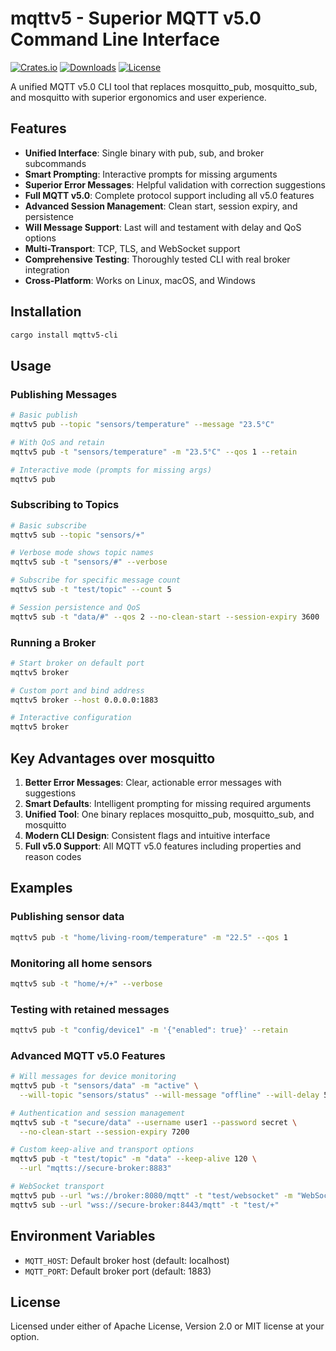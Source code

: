 # mqttv5 - Superior MQTT v5.0 Command Line Interface

[![Crates.io](https://img.shields.io/crates/v/mqttv5-cli.svg)](https://crates.io/crates/mqttv5-cli)
[![Downloads](https://img.shields.io/crates/d/mqttv5-cli.svg)](https://crates.io/crates/mqttv5-cli)
[![License](https://img.shields.io/badge/license-MIT%20OR%20Apache--2.0-blue.svg)](https://github.com/fabriciobracht/mqtt-lib#license)

A unified MQTT v5.0 CLI tool that replaces mosquitto_pub, mosquitto_sub, and mosquitto with superior ergonomics and user experience.

## Features

- **Unified Interface**: Single binary with pub, sub, and broker subcommands
- **Smart Prompting**: Interactive prompts for missing arguments
- **Superior Error Messages**: Helpful validation with correction suggestions
- **Full MQTT v5.0**: Complete protocol support including all v5.0 features
- **Advanced Session Management**: Clean start, session expiry, and persistence
- **Will Message Support**: Last will and testament with delay and QoS options
- **Multi-Transport**: TCP, TLS, and WebSocket support
- **Comprehensive Testing**: Thoroughly tested CLI with real broker integration
- **Cross-Platform**: Works on Linux, macOS, and Windows

## Installation

```bash
cargo install mqttv5-cli
```

## Usage

### Publishing Messages

```bash
# Basic publish
mqttv5 pub --topic "sensors/temperature" --message "23.5°C"

# With QoS and retain
mqttv5 pub -t "sensors/temperature" -m "23.5°C" --qos 1 --retain

# Interactive mode (prompts for missing args)
mqttv5 pub
```

### Subscribing to Topics

```bash
# Basic subscribe
mqttv5 sub --topic "sensors/+"

# Verbose mode shows topic names
mqttv5 sub -t "sensors/#" --verbose

# Subscribe for specific message count
mqttv5 sub -t "test/topic" --count 5

# Session persistence and QoS
mqttv5 sub -t "data/#" --qos 2 --no-clean-start --session-expiry 3600
```

### Running a Broker

```bash
# Start broker on default port
mqttv5 broker

# Custom port and bind address
mqttv5 broker --host 0.0.0.0:1883

# Interactive configuration
mqttv5 broker
```

## Key Advantages over mosquitto

1. **Better Error Messages**: Clear, actionable error messages with suggestions
2. **Smart Defaults**: Intelligent prompting for missing required arguments
3. **Unified Tool**: One binary replaces mosquitto_pub, mosquitto_sub, and mosquitto
4. **Modern CLI Design**: Consistent flags and intuitive interface
5. **Full v5.0 Support**: All MQTT v5.0 features including properties and reason codes

## Examples

### Publishing sensor data
```bash
mqttv5 pub -t "home/living-room/temperature" -m "22.5" --qos 1
```

### Monitoring all home sensors
```bash
mqttv5 sub -t "home/+/+" --verbose
```

### Testing with retained messages
```bash
mqttv5 pub -t "config/device1" -m '{"enabled": true}' --retain
```

### Advanced MQTT v5.0 Features
```bash
# Will messages for device monitoring
mqttv5 pub -t "sensors/data" -m "active" \
  --will-topic "sensors/status" --will-message "offline" --will-delay 5

# Authentication and session management
mqttv5 sub -t "secure/data" --username user1 --password secret \
  --no-clean-start --session-expiry 7200

# Custom keep-alive and transport options
mqttv5 pub -t "test/topic" -m "data" --keep-alive 120 \
  --url "mqtts://secure-broker:8883"

# WebSocket transport
mqttv5 pub --url "ws://broker:8080/mqtt" -t "test/websocket" -m "WebSocket message"
mqttv5 sub --url "wss://secure-broker:8443/mqtt" -t "test/+"
```

## Environment Variables

- `MQTT_HOST`: Default broker host (default: localhost)
- `MQTT_PORT`: Default broker port (default: 1883)

## License

Licensed under either of Apache License, Version 2.0 or MIT license at your option.